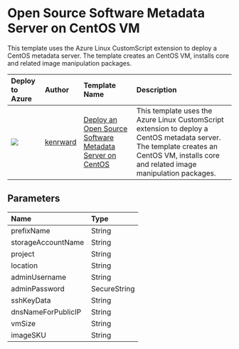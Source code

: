# Open Source Software Metadata Server on CentOS VM
This template uses the Azure Linux CustomScript extension to deploy a CentOS metadata server. The template creates an CentOS VM, installs core and related image manipulation packages.



| Deploy to Azure  | Author                          | Template Name   | Description     |
|:-----------------|:--------------------------------| :---------------| :---------------|
| <a href="https://portal.azure.com/#create/Microsoft.Template/uri/https%3A%2F%2Fraw.githubusercontent.com%2Fkenrward%2FAzure-Templates%2Fmaster%2Fcentos-image-server-web%2Fazuredeploy.json" target="_blank"><img src="http://azuredeploy.net/deploybutton_small.png"/></a> | [kenrward](https://github.com/kenrward) | [Deploy an Open Source Software Metadata Server on CentOS](https://github.com/kenrward/Azure-Templates/tree/master/centos-image-server-web) | This template uses the Azure Linux CustomScript extension to deploy a CentOS metadata server. The template creates an CentOS VM, installs core and related image manipulation packages.|
## Parameters
| Name                            | Type           |
|:--------------------------------|:---------------|
| prefixName                      | String         |                       
| storageAccountName              | String         |                   
| project                         | String         |                     
| location                        | String         |                    
| adminUsername                   | String         |                      
| adminPassword                   | SecureString   |                         
| sshKeyData                      | String         | 
| dnsNameForPublicIP              | String         |                     
| vmSize                          | String         |                     
| imageSKU                        | String         |                      